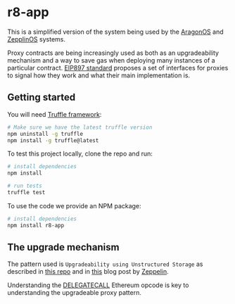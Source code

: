 # r8-app

This is a simplified version of the system being used by the
[AragonOS](https://github.com/aragon/aragonOS) and [ZepplinOS](https://github.com/zeppelinos/core) systems.

Proxy contracts are being increasingly used as both as an upgradeability mechanism and a way to save gas when deploying many instances of a particular contract. [EIP897 standard](https://github.com/ethereum/EIPs/pull/897) proposes a set of interfaces for proxies to signal how they work and what their main implementation is.

## Getting started

You will need [Truffle framework](http://truffleframework.com):
```bash
# Make sure we have the latest truffle version
npm uninstall -g truffle
npm install -g truffle@latest
```

To test this project locally, clone the repo and run:

```bash
# install dependencies
npm install

# run tests
truffle test
```

To use the code we provide an NPM package:

```bash
# install dependencies
npm install r8-app
```

## The upgrade mechanism

The pattern used is `Upgradeability using Unstructured Storage` as described in [this repo](https://github.com/zeppelinos/labs/tree/master/upgradeability_using_unstructured_storage) and in [this](https://blog.zeppelinos.org/upgradeability-using-unstructured-storage/) blog post by [Zeppelin](https://zeppelinos.org/).

Understanding the [DELEGATECALL](https://solidity.readthedocs.io/en/develop/introduction-to-smart-contracts.html#delegatecall-callcode-and-libraries) Ethereum opcode is key to understanding the upgradeable proxy pattern.
